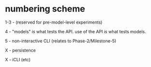 # numbering scheme

1-3 - (reserved for pre-model-level experiments)

4 - "models" *is* what tests the API. use of the API *is* what tests models.

5 - non-interactive CLI (relates to Phase-2/Milestone-5)

X - persistence

X - iCLI (etc)

